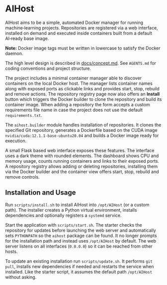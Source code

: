 # AIHost

AIHost aims to be a simple, automated Docker manager for running
machine‑learning projects. Repositories are registered via a web
interface, installed on demand and executed inside containers built from
a default AI‑ready base image.

**Note:** Docker image tags must be written in lowercase to satisfy the
Docker daemon.

The high level design is described in [docs/concept.md](docs/concept.md).
See `AGENTS.md` for coding conventions and project structure.

The project includes a minimal container manager able to discover
containers on the local Docker host. The manager lists container names
along with exposed ports as clickable links and provides start, stop,
rebuild and remove actions. The repository registry page now also offers
an **Install** button which triggers the Docker builder to clone the
repository and build its container image. When adding a repository the
form accepts a custom requirements file name in case the project does
not use the default `requirements.txt`.

The `aihost.builder` module handles installation of repositories. It
clones the specified Git repository, generates a Dockerfile based on the
CUDA image `nvidia/cuda:12.1.1-base-ubuntu20.04` and builds a Docker image ready for
execution.

A small Flask based web interface exposes these features. The interface
uses a dark theme with rounded elements. The dashboard shows CPU and
memory usage, counts running containers and links to their exposed
ports. A repository registry allows adding or deleting repositories,
installing them via the Docker builder and the container view offers
start, stop, rebuild and remove controls.

## Installation and Usage

Run `scripts/install.sh` to install AIHost into `/opt/AIHost` (or a custom path). The installer creates a Python virtual environment, installs dependencies and optionally registers a `systemd` service.

Start the application with `scripts/start.sh`. The starter checks the repository for updates before launching the web server and automatically sets `PYTHONPATH` so the `aihost` package can be found. It no longer prompts for the installation path and instead uses `/opt/AIHost` by default. The web server listens on all interfaces (`0.0.0.0`) so it can be reached from other hosts.

To update an existing installation run `scripts/update.sh`. It performs `git pull`, installs new dependencies if needed and restarts the service when installed. Like the starter script, it assumes the default path `/opt/AIHost` without asking.
